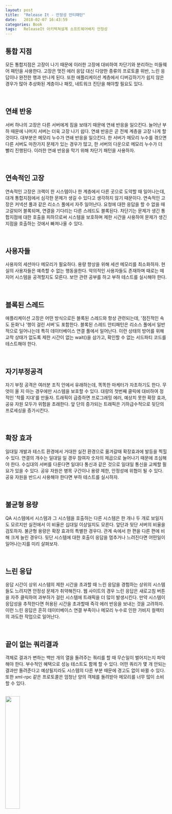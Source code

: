 ```yaml
---
layout: post
title:  "Release It - 안정성 안티패턴"
date:   2018-02-07 16:43:59
categories: Book
tags:	ReleaseIt 아키텍쳐설계 소프트웨어배치 안정성  
---
```


## 통합 지점
모든 통합지점은 고장이 나기 때문에 이러한 고장에 대비하여 차단기와 분리하는 미들웨어 패턴을 사용한다. 
고장은 멋진 에러 응답 대신 다양한 종류의 프로토콜 위반, 느린 응답이나 완전한 행과 만나게 된다. 또한 애플리케이션 계층에서 디버깅하기가 쉽지 않은 경우가 많아 추상화된 계층이나 패킷, 네트워크 진단을 해야할 필요도 있다. 

<br/> 

## 연쇄 반응
서버 하나의 고장은 다른 서버에게 짐을 보태기 때문에 연쇄 반응을 일으킨다. 늘어난 부하 때문에 나머지 서버는 더욱 고장 나기 쉽다. 연쇄 반응은 곧 전체 계층을 고장 나게 할 것이다. 대부분은 메모리 누수가 연쇄 반응을 일으킨다. 한 서버가 메모리 누수를 겪으면 다른 서버도 마찬가지 문제가 있는 경우가 많고, 한 서버의 다운으로 메모리 누수가 더 빨리 진행된다. 이러한 연쇄 반응을 막기 위해 차단기 패턴을 사용하자. 

<br/> 

## 연속적인 고장
연속적인 고장은 크랙이 한 시스템이나 한 계층에서 다른 곳으로 도약할 때 일어나는데, 대개 통합지점에서 심각한 문제가 생길 수 있다고 생각하지 않기 때문이다. 연속적인 고장은 커넥션 풀과 같은 리소스 풀에서 자주 일어난다. 요청에 대한 응답을 할 수 없을 때 고갈되어 블록되며, 연결을 기다리는 다른 스레드도 블록된다. 차단기는 문제가 생긴 통합지점에 대한 호출을 피하므로써 시스템을 보호하며 제한 시간을 사용하여 문제가 생긴 지점을 호출하는 것에서 빠져나올 수 있다. 

<br/> 

## 사용자들
사용자의 세션마다 메모리가 필요하다. 용량 향상을 위해 세션 메모리를 최소화하자. 현실의 사용자들은 예측할 수 없는 행동을한다. 악의적인 사용자들도 존재하며 때로는 떼지어 시스템을 공격할지도 모른다. 보안 관련 공부를 하고 부하 테스트를 실시해야 한다. 

<br/> 

## 블록된 스레드
애플리케이션 고장은 어떤 방식으로든 블록된 스레드와 항상 관련되는데, '점진적인 속도 둔화'나 '행이 걸린 서버'도 포함한다. 블록된 스레드 안티패턴은 리소스 풀에서 일반적으로 일어나는데 특히 데이터베이스 연결 풀에서 일어난다. 이런 상태의 방어를 위해 교착 상태가 없도록 제한 시간이 없는 wait()을 삼가고, 확인할 수 없는 서드파티 코드를 테스트해야 한다. 

<br/> 

## 자기부정공격
자기 부정 공격은 여러분 조직 안에서 유래하는데, 똑똑한 마케터가 자초하기도 한다. 무엇이 올 지 아는 경우에만 시스템을 보호할 수 있다. 대량의 첫번째 클릭에 대비하여 정적인 '착률 지대'를 만들자. 트래픽이 급증하면 프로그래밍 에러, 예상치 못한 확장 효과, 공유 자원 모두가 위험을 초래한다. 앞 단의 증가되는 트래픽은 기하급수적으로 뒷단의 프로세싱을 증가시킨다. 

<br/> 

## 확장 효과
일대일 개발과 테스트 환경에서 거대한 실전 환경으로 옮겨갈때 확장효과에 발등을 찍힐 수 있다. 연결의 개수는 일대일 일 경우 참여자 숫자의 제곱으로 늘어나기 때문에 조심해야 한다. 수십대의 서버를 다룬다면 일대다 통신과 같은 것으로 일대일 통신을 교체할 필요가 있을 수 있다. 공유 자원은 병목 구간이나 용량 제한, 안정성에 위협이 될 수 있다. 공유 자원을 반드시 사용해야 한다면 부하 테스트를 실시하자. 

<br/> 

## 불균형 용량 
QA 시스템에서 시스템과 그 시스템을 호출하는 다른 시스템은 한 개나 두 개로 보일지도 모르지만 실전에서 이 비율은 십대일 이상일지도 모른다. 앞단과 뒷단 서버의 비율을 검토하자. 불균형 용량은 확장 효과의 특별한 경우다. 관계 속에서 한 편을 다른 편에 비해 크게 늘린 경우다. 뒷단 시스템에 대한 호출이 응답을 멈추거나 느려진다면 어떤일이 일어나는지를 미리 살펴보자. 

<br/> 

## 느린 응답
응답 시간이 상위 시스템의 제한 시간을 초과할 때 느린 응답을 경험하는 상위의 시스템들도 느려지면 안정성 문제가 취약해진다. 웹 사이트의 경우 느린 응답은 새로고침 버튼을 자주 클릭하여 과부하가 걸린 시스템에 트래픽을 더 많이 발생시킨다. 만약 시스템이 응답성을 추적한다면 허용된 시간을 초과할때 즉각 에러 반응을 보내는 것을 고려하자. 이런 느린 응답은 흔히 데이터베이스 연결 부족이나 메모리 누수로 인한 가비지 컬렉터의 과도한 작업으로 일어난다. 

<br/> 

## 끝이 없는 쿼리결과
객체로 결과가 변하는 백만 개의 열을 돌려주는 쿼리를 할 때 무슨일이 벌어지는지 파악해야 한다. 부수적인 혜택으로 성능 테스트도 함께 할 수 있다. 어떤 쿼리가 몇 개 안되는 결과만 돌려준다고 예상될지라도 시스템의 다른 부분 때문에 경고도 없이 바뀔 수 있다. 또한 xml-rpc 같은 프로토콜은 엄청난 양의 객체를 돌려받아 메모리를 너무 많이 소비할 수 있다. 

<br/> 

<a href="http://www.aladin.co.kr/shop/wproduct.aspx?ItemId=1006539">
  <img class="book" style="width: 30%; height: 30%" src="http://image.aladin.co.kr/product/100/65/cover/8992939108_1.jpg"/>
</a>
